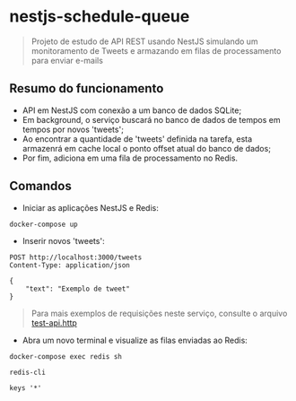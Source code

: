# **nestjs-schedule-queue**

> Projeto de estudo de API REST usando NestJS simulando um monitoramento de Tweets e armazando em filas de processamento para enviar e-mails

## **Resumo do funcionamento**

- API em NestJS com conexão a um banco de dados SQLite;
- Em background, o serviço buscará no banco de dados de tempos em tempos por novos 'tweets';
- Ao encontrar a quantidade de 'tweets' definida na tarefa, esta armazenrá em cache local o ponto offset atual do banco de dados;
- Por fim, adiciona em uma fila de processamento no Redis.

## **Comandos**

- Iniciar as aplicações NestJS e Redis:

```
docker-compose up
```

- Inserir novos 'tweets':

```http
POST http://localhost:3000/tweets
Content-Type: application/json

{
    "text": "Exemplo de tweet"
}
```

> Para mais exemplos de requisições neste serviço, consulte o arquivo [test-api.http](/test-api.http)

- Abra um novo terminal e visualize as filas enviadas ao Redis:

```
docker-compose exec redis sh
```

```
redis-cli
```

```
keys '*'
```
